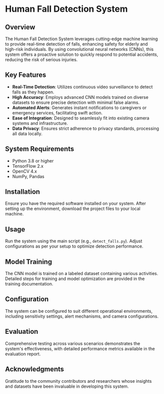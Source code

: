 # Human Fall Detection System

## Overview
The Human Fall Detection System leverages cutting-edge machine learning to provide real-time detection of falls, enhancing safety for elderly and high-risk individuals. By using convolutional neural networks (CNNs), this system offers a proactive solution to quickly respond to potential accidents, reducing the risk of serious injuries.

## Key Features
- **Real-Time Detection**: Utilizes continuous video surveillance to detect falls as they happen.
- **High Accuracy**: Employs advanced CNN models trained on diverse datasets to ensure precise detection with minimal false alarms.
- **Automated Alerts**: Generates instant notifications to caregivers or emergency services, facilitating swift action.
- **Ease of Integration**: Designed to seamlessly fit into existing camera systems and infrastructure.
- **Data Privacy**: Ensures strict adherence to privacy standards, processing all data locally.

## System Requirements
- Python 3.8 or higher
- TensorFlow 2.x
- OpenCV 4.x
- NumPy, Pandas

## Installation
Ensure you have the required software installed on your system. After setting up the environment, download the project files to your local machine.

## Usage
Run the system using the main script (e.g., `detect_falls.py`). Adjust configurations as per your setup to optimize detection performance.

## Model Training
The CNN model is trained on a labeled dataset containing various activities. Detailed steps for training and model optimization are provided in the training documentation.

## Configuration
The system can be configured to suit different operational environments, including sensitivity settings, alert mechanisms, and camera configurations.

## Evaluation
Comprehensive testing across various scenarios demonstrates the system's effectiveness, with detailed performance metrics available in the evaluation report.

## Acknowledgments
Gratitude to the community contributors and researchers whose insights and datasets have been invaluable in developing this system.
